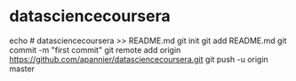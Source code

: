 # datasciencecoursera
echo # datasciencecoursera >> README.md
git init
git add README.md
git commit -m "first commit"
git remote add origin https://github.com/apannier/datasciencecoursera.git
git push -u origin master
